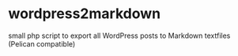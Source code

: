 wordpress2markdown
==================

small php script to export all WordPress posts to Markdown textfiles (Pelican compatible)
